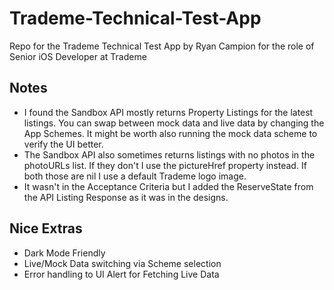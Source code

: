 # Trademe-Technical-Test-App
Repo for the Trademe Technical Test App by Ryan Campion for the role of Senior iOS Developer at Trademe

## Notes
* I found the Sandbox API mostly returns Property Listings for the latest listings. You can swap between mock data and live data by changing the App Schemes. It might be worth also running the mock data scheme to verify the UI better.
* The Sandbox API also sometimes returns listings with no photos in the photoURLs list. If they don't I use the pictureHref property instead. If both those are nil I use a default Trademe logo image.
* It wasn't in the Acceptance Criteria but I added the ReserveState from the API Listing Response as it was in the designs.

## Nice Extras
* Dark Mode Friendly
* Live/Mock Data switching via Scheme selection
* Error handling to UI Alert for Fetching Live Data

